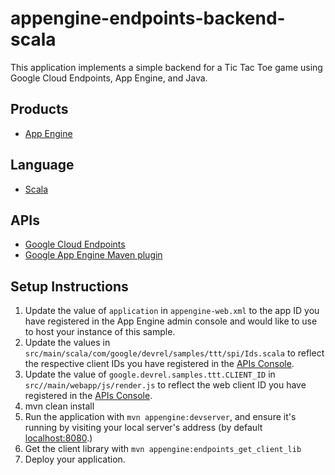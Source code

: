appengine-endpoints-backend-scala
================================

This application implements a simple backend for a Tic Tac Toe game using
Google Cloud Endpoints, App Engine, and Java.

## Products
- [App Engine][1]

## Language
- [Scala][2]

## APIs
- [Google Cloud Endpoints][3]
- [Google App Engine Maven plugin][6]

## Setup Instructions
1. Update the value of `application` in `appengine-web.xml` to the app ID you
   have registered in the App Engine admin console and would like to use to host
   your instance of this sample.
1. Update the values in `src/main/scala/com/google/devrel/samples/ttt/spi/Ids.scala` to
   reflect the respective client IDs you have registered in the
   [APIs Console][4].
1. Update the value of `google.devrel.samples.ttt.CLIENT_ID` in
   `src//main/webapp/js/render.js` to reflect the web client ID you have registered in the
   [APIs Console][4].
1. mvn clean install
1. Run the application with `mvn appengine:devserver`, and ensure it's running 
   by visiting your local server's  address (by default [localhost:8080][5].)
1. Get the client library with `mvn appengine:endpoints_get_client_lib`
1. Deploy your application.


[1]: https://developers.google.com/appengine
[2]: http://www.scala-lang.org/
[3]: https://developers.google.com/appengine/docs/java/endpoints/
[4]: https://code.google.com/apis/console
[5]: https://localhost:8080/
[6]: https://developers.google.com/appengine/docs/java/tools/maven
